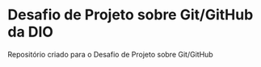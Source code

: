# Desafio de Projeto sobre Git/GitHub da DIO
 Repositório criado para o Desafio de Projeto sobre Git/GitHub 
